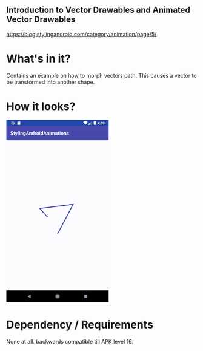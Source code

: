 ## Introduction to Vector Drawables and Animated Vector Drawables

https://blog.stylingandroid.com/category/animation/page/5/


# What's in it?

Contains an example on how to morph vectors path. This causes a vector to be transformed into another shape.

# How it looks?

![alt text](https://github.com/sahilpatel14/StylingAndroidAnimations/blob/vector-drawables-part-4/vector-drawables-part-4.gif)

# Dependency / Requirements

None at all. backwards compatible till APK level 16.
